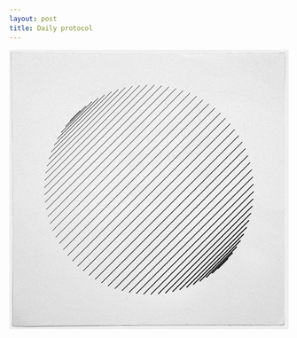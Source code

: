 ```yaml
---
layout: post
title: Daily protocol
---
```


![focus](https://raw.githubusercontent.com/clstrfcuk/clstrfcuk.github.io/master/images/optimized2.jpg "focus")